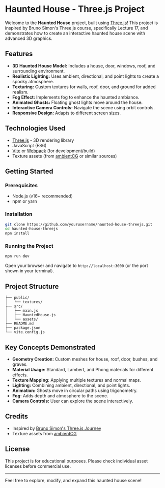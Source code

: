 # Haunted House - Three.js Project

Welcome to the **Haunted House** project, built using [Three.js](https://threejs.org/)! This project is inspired by Bruno Simon's Three.js course, specifically Lecture 17, and demonstrates how to create an interactive haunted house scene with advanced 3D graphics.

## Features

- **3D Haunted House Model:** Includes a house, door, windows, roof, and surrounding environment.
- **Realistic Lighting:** Uses ambient, directional, and point lights to create a spooky atmosphere.
- **Texturing:** Custom textures for walls, roof, door, and ground for added realism.
- **Fog Effect:** Implements fog to enhance the haunted ambiance.
- **Animated Ghosts:** Floating ghost lights move around the house.
- **Interactive Camera Controls:** Navigate the scene using orbit controls.
- **Responsive Design:** Adapts to different screen sizes.

## Technologies Used

- [Three.js](https://threejs.org/) - 3D rendering library
- JavaScript (ES6)
- [Vite](https://vitejs.dev/) or [Webpack](https://webpack.js.org/) (for development/build)
- Texture assets (from [ambientCG](https://ambientcg.com/) or similar sources)

## Getting Started

### Prerequisites

- Node.js (v16+ recommended)
- npm or yarn

### Installation

```bash
git clone https://github.com/yourusername/haunted-house-threejs.git
cd haunted-house-threejs
npm install
```

### Running the Project

```bash
npm run dev
```

Open your browser and navigate to `http://localhost:3000` (or the port shown in your terminal).

## Project Structure

```
├── public/
│   └── textures/
├── src/
│   ├── main.js
│   ├── HauntedHouse.js
│   └── assets/
├── README.md
├── package.json
└── vite.config.js
```

## Key Concepts Demonstrated

- **Geometry Creation:** Custom meshes for house, roof, door, bushes, and graves.
- **Material Usage:** Standard, Lambert, and Phong materials for different effects.
- **Texture Mapping:** Applying multiple textures and normal maps.
- **Lighting:** Combining ambient, directional, and point lights.
- **Animation:** Ghosts move in circular paths using trigonometry.
- **Fog:** Adds depth and atmosphere to the scene.
- **Camera Controls:** User can explore the scene interactively.

## Credits

- Inspired by [Bruno Simon's Three.js Journey](https://threejs-journey.com/)
- Texture assets from [ambientCG](https://ambientcg.com/)

## License

This project is for educational purposes. Please check individual asset licenses before commercial use.

---

Feel free to explore, modify, and expand this haunted house scene!
